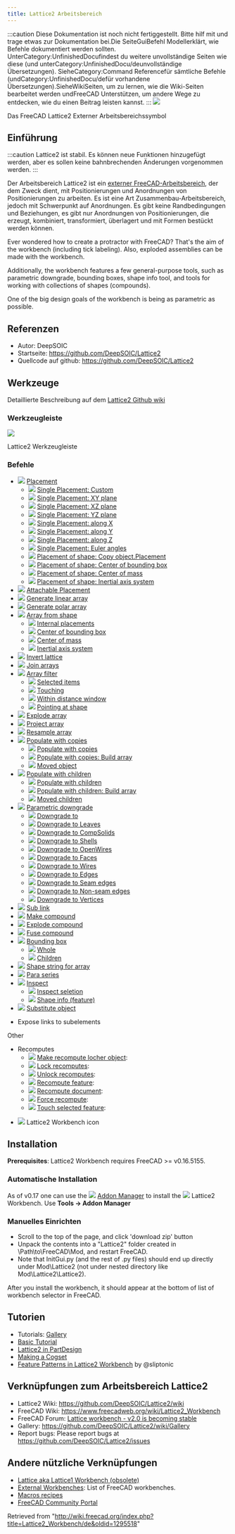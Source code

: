```yaml
---
title: Lattice2 Arbeitsbereich
---
```


:::caution
Diese Dokumentation ist noch nicht fertiggestellt. Bitte hilf mit und trage etwas zur Dokumentation bei.Die SeiteGuiBefehl Modellerklärt, wie Befehle dokumentiert werden sollten. UnterCategory:UnfinishedDocufindest du weitere unvollständige Seiten wie diese (und unterCategory:UnfinishedDocu/deunvollständige Übersetzungen). SieheCategory:Command Referencefür sämtliche Befehle (undCategory:UnfinishedDocu/defür vorhandene Übersetzungen).SieheWikiSeiten, um zu lernen, wie die Wiki-Seiten bearbeitet werden undFreeCAD Unterstützen, um andere Wege zu entdecken, wie du einen Beitrag leisten kannst.
:::
![](/images/Lattice2_workbench_icon.svg)

Das FreeCAD Lattice2 Externer Arbeitsbereichssymbol

## Einführung

:::caution
Lattice2 ist stabil. Es können neue Funktionen hinzugefügt werden, aber es sollen keine bahnbrechenden Änderungen vorgenommen werden.
:::

Der Arbeitsbereich Lattice2 ist ein [externer FreeCAD-Arbeitsbereich](/External_workbenches/de "External workbenches/de"), der dem Zweck dient, mit Positionierungen und Anordnungen von Positionierungen zu arbeiten. Es ist eine Art Zusammenbau-Arbeitsbereich, jedoch mit Schwerpunkt auf Anordnungen. Es gibt keine Randbedingungen und Beziehungen, es gibt nur Anordnungen von Positionierungen, die erzeugt, kombiniert, transformiert, überlagert und mit Formen bestückt werden können.

Ever wondered how to create a protractor with FreeCAD? That's the aim of the workbench (including tick labeling). Also, exploded assemblies can be made with the workbench.

Additionally, the workbench features a few general-purpose tools, such as parametric downgrade, bounding boxes, shape info tool, and tools for working with collections of shapes (compounds).

One of the big design goals of the workbench is being as parametric as possible.

## Referenzen

- Autor: DeepSOIC
- Startseite: <https://github.com/DeepSOIC/Lattice2>
- Quellcode auf github: <https://github.com/DeepSOIC/Lattice2>

## Werkzeuge

Detaillierte Beschreibung auf dem [Lattice2 Github wiki](https://github.com/DeepSOIC/Lattice2/wiki)

### Werkzeugleiste

![](/images/Lattice2-menu-orizz.png)

Lattice2 Werkzeugleiste

### Befehle

- ![](/images/Lattice2_Placement.svg) [Placement](/index.php?title=Lattice2_Placement&action=edit&redlink=1 "Lattice2 Placement (page does not exist)")
  - ![](/images/Lattice2_Placement.svg) [Single Placement: Custom](/index.php?title=Lattice2_Placement&action=edit&redlink=1 "Lattice2 Placement (page does not exist)")
  - ![](/images/Lattice2_Placement.svg) [Single Placement: XY plane](/index.php?title=Lattice2_Placement&action=edit&redlink=1 "Lattice2 Placement (page does not exist)")
  - ![](/images/Lattice2_Placement.svg) [Single Placement: XZ plane](/index.php?title=Lattice2_Placement&action=edit&redlink=1 "Lattice2 Placement (page does not exist)")
  - ![](/images/Lattice2_Placement.svg) [Single Placement: YZ plane](/index.php?title=Lattice2_Placement&action=edit&redlink=1 "Lattice2 Placement (page does not exist)")
  - ![](/images/Lattice2_Placement.svg) [Single Placement: along X](/index.php?title=Lattice2_Placement&action=edit&redlink=1 "Lattice2 Placement (page does not exist)")
  - ![](/images/Lattice2_Placement.svg) [Single Placement: along Y](/index.php?title=Lattice2_Placement&action=edit&redlink=1 "Lattice2 Placement (page does not exist)")
  - ![](/images/Lattice2_Placement.svg) [Single Placement: along Z](/index.php?title=Lattice2_Placement&action=edit&redlink=1 "Lattice2 Placement (page does not exist)")
  - ![](/images/Lattice2_Placement.svg) [Single Placement: Euler angles](/index.php?title=Lattice2_Placement&action=edit&redlink=1 "Lattice2 Placement (page does not exist)")
  - ![](/images/Lattice2_PlacementFromShape.svg) [Placement of shape: Copy object.Placement](/index.php?title=Lattice2_PlacementFromShape&action=edit&redlink=1 "Lattice2 PlacementFromShape (page does not exist)")
  - ![](/images/Lattice2_PlacementFromShape.svg) [Placement of shape: Center of bounding box](/index.php?title=Lattice2_PlacementFromShape&action=edit&redlink=1 "Lattice2 PlacementFromShape (page does not exist)")
  - ![](/images/Lattice2_PlacementFromShape.svg) [Placement of shape: Center of mass](/index.php?title=Lattice2_PlacementFromShape&action=edit&redlink=1 "Lattice2 PlacementFromShape (page does not exist)")
  - ![](/images/Lattice2_PlacementFromShape.svg) [Placement of shape: Inertial axis system](/index.php?title=Lattice2_PlacementFromShape&action=edit&redlink=1 "Lattice2 PlacementFromShape (page does not exist)")
- ![](/images/Lattice2_AttachablePlacement.svg) [Attachable Placement](/Lattice2_AttachablePlacement "Lattice2 AttachablePlacement")
- ![](/images/Lattice2_LinearArray.svg) [Generate linear array](/index.php?title=Lattice2_LinearArray&action=edit&redlink=1 "Lattice2 LinearArray (page does not exist)")
- ![](/images/Lattice2_PolarArray.svg) [Generate polar array](/index.php?title=Lattice2_PolarArray&action=edit&redlink=1 "Lattice2 PolarArray (page does not exist)")
- ![](/images/Lattice2_ArrayFromShape.svg) [Array from shape](/index.php?title=Lattice2_ArrayFromShape&action=edit&redlink=1 "Lattice2 ArrayFromShape (page does not exist)")
  - ![](/images/Lattice2_ArrayFromShape.svg) [Internal placements](/index.php?title=Lattice2_ArrayFromShape&action=edit&redlink=1 "Lattice2 ArrayFromShape (page does not exist)")
  - ![](/images/Lattice2_ArrayFromShape.svg) [Center of bounding box](/index.php?title=Lattice2_ArrayFromShape&action=edit&redlink=1 "Lattice2 ArrayFromShape (page does not exist)")
  - ![](/images/Lattice2_ArrayFromShape.svg) [Center of mass](/index.php?title=Lattice2_ArrayFromShape&action=edit&redlink=1 "Lattice2 ArrayFromShape (page does not exist)")
  - ![](/images/Lattice2_ArrayFromShape.svg) [Inertial axis system](/index.php?title=Lattice2_ArrayFromShape&action=edit&redlink=1 "Lattice2 ArrayFromShape (page does not exist)")
- ![](/images/Lattice2_InvertLattice.svg) [Invert lattice](/index.php?title=Lattice2_InvertLattice&action=edit&redlink=1 "Lattice2 InvertLattice (page does not exist)")
- ![](/images/Lattice2_JoinArrays.svg) [Join arrays](/index.php?title=Lattice2_JoinArrays&action=edit&redlink=1 "Lattice2 JoinArrays (page does not exist)")
- ![](/images/Lattice2_ArrayFilter.svg) [Array filter](/index.php?title=Lattice2_ArrayFilter&action=edit&redlink=1 "Lattice2 ArrayFilter (page does not exist)")
  - ![](/images/Lattice2_ArrayFilter.svg) [Selected items](/index.php?title=Lattice2_ArrayFilter&action=edit&redlink=1 "Lattice2 ArrayFilter (page does not exist)")
  - ![](/images/Lattice2_ArrayFilter.svg) [Touching](/index.php?title=Lattice2_ArrayFilter&action=edit&redlink=1 "Lattice2 ArrayFilter (page does not exist)")
  - ![](/images/Lattice2_ArrayFilter.svg) [Within distance window](/index.php?title=Lattice2_ArrayFilter&action=edit&redlink=1 "Lattice2 ArrayFilter (page does not exist)")
  - ![](/images/Lattice2_ArrayFilter.svg) [Pointing at shape](/index.php?title=Lattice2_ArrayFilter&action=edit&redlink=1 "Lattice2 ArrayFilter (page does not exist)")
- ![](/images/Lattice2_ExplodeArray.svg) [Explode array](/index.php?title=Lattice2_ExplodeArray&action=edit&redlink=1 "Lattice2 ExplodeArray (page does not exist)")
- ![](/images/Lattice2_ProjectArray.svg) [Project array](/index.php?title=Lattice2_ProjectArray&action=edit&redlink=1 "Lattice2 ProjectArray (page does not exist)")
- ![](/images/Lattice2_ResampleArray.svg) [Resample array](/index.php?title=Lattice2_ResampleArray&action=edit&redlink=1 "Lattice2 ResampleArray (page does not exist)")
- ![](/images/Lattice2_PopulateCopiesNormal.svg) [Populate with copies](/index.php?title=Lattice2_PopulateCopiesNormal&action=edit&redlink=1 "Lattice2 PopulateCopiesNormal (page does not exist)")
  - ![](/images/Lattice2_PopulateCopiesNormal.svg) [Populate with copies](/index.php?title=Lattice2_PopulateCopiesNormal&action=edit&redlink=1 "Lattice2 PopulateCopiesNormal (page does not exist)")
  - ![](/images/Lattice2_PopulateCopiesArray.svg) [Populate with copies: Build array](/index.php?title=Lattice2_PopulateCopiesArray&action=edit&redlink=1 "Lattice2 PopulateCopiesArray (page does not exist)")
  - ![](/images/Lattice2_PopulateCopiesMove.svg) [Moved object](/index.php?title=Lattice2_PopulateCopiesMove&action=edit&redlink=1 "Lattice2 PopulateCopiesMove (page does not exist)")
- ![](/images/Lattice2_PopulateChildrenNormal.svg) [Populate with children](/index.php?title=Lattice2_PopulateChildrenNormal&action=edit&redlink=1 "Lattice2 PopulateChildrenNormal (page does not exist)")
  - ![](/images/Lattice2_PopulateChildrenNormal.svg) [Populate with children](/index.php?title=Lattice2_PopulateChildrenNormal&action=edit&redlink=1 "Lattice2 PopulateChildrenNormal (page does not exist)")
  - ![](/images/Lattice2_PopulateChildrenArray.svg) [Populate with children: Build array](/index.php?title=Lattice2_PopulateChildrenArray&action=edit&redlink=1 "Lattice2 PopulateChildrenArray (page does not exist)")
  - ![](/images/Lattice2_PopulateChildrenMove.svg) [Moved children](/index.php?title=Lattice2_PopulateChildrenMove&action=edit&redlink=1 "Lattice2 PopulateChildrenMove (page does not exist)")
- ![](/images/Lattice2_ParametricDowngrade.svg) [Parametric downgrade](/index.php?title=Lattice2_ParametricDowngrade&action=edit&redlink=1 "Lattice2 ParametricDowngrade (page does not exist)")
  - ![](/images/Lattice2_ParametricDowngrade.svg) [Downgrade to](/index.php?title=Lattice2_ParametricDowngrade&action=edit&redlink=1 "Lattice2 ParametricDowngrade (page does not exist)")
  - ![](/images/Lattice2_ParametricDowngrade.svg) [Downgrade to Leaves](/index.php?title=Lattice2_ParametricDowngrade&action=edit&redlink=1 "Lattice2 ParametricDowngrade (page does not exist)")
  - ![](/images/Lattice2_ParametricDowngrade.svg) [Downgrade to CompSolids](/index.php?title=Lattice2_ParametricDowngrade&action=edit&redlink=1 "Lattice2 ParametricDowngrade (page does not exist)")
  - ![](/images/Lattice2_ParametricDowngrade.svg) [Downgrade to Shells](/index.php?title=Lattice2_ParametricDowngrade&action=edit&redlink=1 "Lattice2 ParametricDowngrade (page does not exist)")
  - ![](/images/Lattice2_ParametricDowngrade.svg) [Downgrade to OpenWires](/index.php?title=Lattice2_ParametricDowngrade&action=edit&redlink=1 "Lattice2 ParametricDowngrade (page does not exist)")
  - ![](/images/Lattice2_ParametricDowngrade.svg) [Downgrade to Faces](/index.php?title=Lattice2_ParametricDowngrade&action=edit&redlink=1 "Lattice2 ParametricDowngrade (page does not exist)")
  - ![](/images/Lattice2_ParametricDowngrade.svg) [Downgrade to Wires](/index.php?title=Lattice2_ParametricDowngrade&action=edit&redlink=1 "Lattice2 ParametricDowngrade (page does not exist)")
  - ![](/images/Lattice2_ParametricDowngrade.svg) [Downgrade to Edges](/index.php?title=Lattice2_ParametricDowngrade&action=edit&redlink=1 "Lattice2 ParametricDowngrade (page does not exist)")
  - ![](/images/Lattice2_ParametricDowngrade.svg) [Downgrade to Seam edges](/index.php?title=Lattice2_ParametricDowngrade&action=edit&redlink=1 "Lattice2 ParametricDowngrade (page does not exist)")
  - ![](/images/Lattice2_ParametricDowngrade.svg) [Downgrade to Non-seam edges](/index.php?title=Lattice2_ParametricDowngrade&action=edit&redlink=1 "Lattice2 ParametricDowngrade (page does not exist)")
  - ![](/images/Lattice2_ParametricDowngrade.svg) [Downgrade to Vertices](/index.php?title=Lattice2_ParametricDowngrade&action=edit&redlink=1 "Lattice2 ParametricDowngrade (page does not exist)")
- ![](/images/Lattice2_SubLink.svg) [Sub link](/index.php?title=Lattice2_SubLink&action=edit&redlink=1 "Lattice2 SubLink (page does not exist)")
- ![](/images/Lattice2_MakeCompound.svg) [Make compound](/index.php?title=Lattice2_MakeCompound&action=edit&redlink=1 "Lattice2 MakeCompound (page does not exist)")
- ![](/images/Lattice2_ExplodeCompound.svg) [Explode compound](/index.php?title=Lattice2_ExplodeCompound&action=edit&redlink=1 "Lattice2 ExplodeCompound (page does not exist)")
- ![](/images/Lattice2_FuseCompound.svg) [Fuse compound](/index.php?title=Lattice2_FuseCompound&action=edit&redlink=1 "Lattice2 FuseCompound (page does not exist)")
- ![](/images/Lattice2_BoundingBox.svg) [Bounding box](/index.php?title=Lattice2_BoundingBox&action=edit&redlink=1 "Lattice2 BoundingBox (page does not exist)")
  - ![](/images/Lattice2_BoundingBox.svg) [Whole](/index.php?title=Lattice2_BoundingBox&action=edit&redlink=1 "Lattice2 BoundingBox (page does not exist)")
  - ![](/images/Lattice2_BoundingBoxCompound.svg) [Children](/index.php?title=Lattice2_BoundingBoxCompound&action=edit&redlink=1 "Lattice2 BoundingBoxCompound (page does not exist)")
- ![](/images/Lattice2_ShapeString.svg) [Shape string for array](/index.php?title=Lattice2_ShapeString&action=edit&redlink=1 "Lattice2 ShapeString (page does not exist)")
- ![](/images/Lattice2_ParaSeries.svg) [Para series](/index.php?title=Lattice2_ParaSeries&action=edit&redlink=1 "Lattice2 ParaSeries (page does not exist)")
- ![](/images/Lattice2_Inspect.svg) [Inspect](/index.php?title=Lattice2_Inspect&action=edit&redlink=1 "Lattice2 Inspect (page does not exist)")
  - ![](/images/Lattice2_InspectSelection.svg) [Inspect seletion](/index.php?title=Lattice2_InspectSelection&action=edit&redlink=1 "Lattice2 InspectSelection (page does not exist)")
  - ![](/images/Lattice2_InspectShape.svg) [Shape info (feature)](/index.php?title=Lattice2_InspectShape&action=edit&redlink=1 "Lattice2 InspectShape (page does not exist)")
- ![](/images/Lattice2_SubstituteObject.svg) [Substitute object](/index.php?title=Lattice2_SubstituteObject&action=edit&redlink=1 "Lattice2 SubstituteObject (page does not exist)")

* Expose links to subelements

Other

- Recomputes
  - ![](/images/Lattice2_RecomputeMakeFeature.svg) [Make recompute locher object](/index.php?title=Lattice2_RecomputeMakeFeature&action=edit&redlink=1 "Lattice2 RecomputeMakeFeature (page does not exist)"):
  - ![](/images/Lattice2_RecomputeLock.svg) [Lock recomputes](/index.php?title=Lattice2_RecomputeLock&action=edit&redlink=1 "Lattice2 RecomputeLock (page does not exist)"):
  - ![](/images/Lattice2_RecomputeUnlock.svg) [Unlock recomputes](/index.php?title=Lattice2_RecomputeUnlock&action=edit&redlink=1 "Lattice2 RecomputeUnlock (page does not exist)"):
  - ![](/images/Lattice2_RecomputeFeature.svg) [Recompute feature](/index.php?title=Lattice2_RecomputeFeature&action=edit&redlink=1 "Lattice2 RecomputeFeature (page does not exist)"):
  - ![](/images/Lattice2_RecomputeDocument.svg) [Recompute document](/index.php?title=Lattice2_RecomputeDocument&action=edit&redlink=1 "Lattice2 RecomputeDocument (page does not exist)"):
  - ![](/images/Lattice2_RecomputeForce.svg) [Force recompute](/index.php?title=Lattice2_RecomputeForce&action=edit&redlink=1 "Lattice2 RecomputeForce (page does not exist)"):
  - ![](/images/Lattice2_RecomputeTouch.svg) [Touch selected feature](/index.php?title=Lattice2_RecomputeTouch&action=edit&redlink=1 "Lattice2 RecomputeTouch (page does not exist)"):

* ![](/images/Lattice2_workbench_icon.svg) Lattice2 Workbench icon

## Installation

**Prerequisites**: Lattice2 Workbench requires FreeCAD >= v0.16.5155.

### Automatische Installation

As of v0.17 one can use the ![](/images/Std_AddonMgr.svg) [Addon Manager](/Std_AddonMgr "Std AddonMgr") to install the ![](/images/Lattice2_workbench_icon.svg) Lattice2 Workbench. Use **Tools → Addon Manager**

### Manuelles Einrichten

- Scroll to the top of the page, and click 'download zip' button
- Unpack the contents into a "Lattice2" folder created in \Path\to\FreeCAD\Mod, and restart FreeCAD.
- Note that InitGui.py (and the rest of .py files) should end up directly under Mod\Lattice2 (not under nested directory like Mod\Lattice2\Lattice2).

After you install the workbench, it should appear at the bottom of list of workbench selector in FreeCAD.

## Tutorien

- Tutorials: [Gallery](https://github.com/DeepSOIC/Lattice2/wiki/Gallery)
- [Basic Tutorial](https://github.com/DeepSOIC/Lattice2/wiki/Basic-Tutorial)
- [Lattice2 in PartDesign](https://github.com/DeepSOIC/Lattice2/wiki/PartDesign-Pattern-Tutorial)
- [Making a Cogset](https://github.com/DeepSOIC/Lattice2/wiki/Cogset-Tutorial)
- [Feature Patterns in Lattice2 Workbench](https://www.youtube.com/watch?v=BXmeEGnhszo) by @sliptonic

## Verknüpfungen zum Arbeitsbereich Lattice2

- Lattice2 Wiki: <https://github.com/DeepSOIC/Lattice2/wiki>
- FreeCAD Wiki: <https://www.freecadweb.org/wiki/Lattice2_Workbench>
- FreeCAD Forum: [Lattice workbench - v2.0 is becoming stable](http://forum.freecadweb.org/viewtopic.php?t=12464)
- Gallery: <https://github.com/DeepSOIC/Lattice2/wiki/Gallery>
- Report bugs: Please report bugs at <https://github.com/DeepSOIC/Lattice2/issues>

## Andere nützliche Verknüpfungen

- [Lattice aka Lattice1 Workbench (obsolete)](https://github.com/DeepSOIC/Lattice)
- [External Workbenches](/External_workbenches "External workbenches"): List of FreeCAD workbenches.
- [Macros recipes](/Macros_recipes "Macros recipes")
- [FreeCAD Community Portal](/FreeCAD_Community_Portal "FreeCAD Community Portal")

Retrieved from "<http://wiki.freecad.org/index.php?title=Lattice2_Workbench/de&oldid=1295518>"

